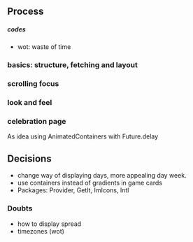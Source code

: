 

## Process
##### codes
- wot: waste of time

### basics: structure, fetching and layout

### scrolling focus

### look and feel

### celebration page
As idea using AnimatedContainers with Future.delay

## Decisions
- change way of displaying days, more appealing day week.
- use containers instead of gradients in game cards
- Packages: Provider, GetIt, ImIcons, Intl

### Doubts
- how to display spread
- timezones (wot)